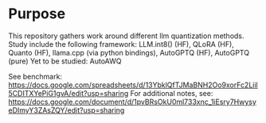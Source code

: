# Purpose
This repository gathers work around different llm quantization methods.
Study include the following framework: LLM.int8() (HF), QLoRA (HF), Quanto (HF), llama.cpp (via python bindings), AutoGPTQ (HF), AutoGPTQ (pure)
Yet to be studied: AutoAWQ

See benchmark: https://docs.google.com/spreadsheets/d/13YbklQfTJMaBNH2Oo9xorFc2Liil5CDITXYePiG1gvA/edit?usp=sharing
For additional notes, see: https://docs.google.com/document/d/1pvBRsOkU0ml733xnc_1iEsry7HwysyeDImyY3ZAsZQY/edit?usp=sharing 
